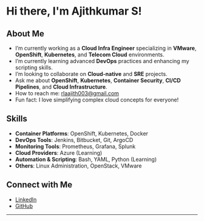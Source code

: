 # Hi there, I'm Ajithkumar S!

## About Me
- I’m currently working as a **Cloud Infra Engineer** specializing in **VMware**, **OpenShift**, **Kubernetes**, and **Telecom Cloud** environments.
- I’m currently learning advanced **DevOps** practices and enhancing my scripting skills.
- I’m looking to collaborate on **Cloud-native** and **SRE** projects.
- Ask me about **OpenShift**, **Kubernetes**, **Container Security**, **CI/CD Pipelines**, and **Cloud Infrastructure**.
- How to reach me: rlaajith003@gmail.com
- Fun fact: I love simplifying complex cloud concepts for everyone!

## Skills
- **Container Platforms**: OpenShift, Kubernetes, Docker
- **DevOps Tools**: Jenkins, Bitbucket, Git, ArgoCD
- **Monitoring Tools**: Prometheus, Grafana, Splunk
- **Cloud Providers**: Azure (Learning)
- **Automation & Scripting**: Bash, YAML, Python (Learning)
- **Others**: Linux Administration, OpenStack, VMware


## Connect with Me
- [LinkedIn](https://www.linkedin.com/in/ajithkumar-subramanian-8236311a6/)
- [GitHub](https://github.com/AjisGitHub)

---


